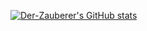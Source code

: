 [![Der-Zauberer's GitHub stats](https://github-readme-stats.vercel.app/api/top-langs?username=Der-Zauberer&hide=html,scss,stylus,blade,jupyter%20notebook,python,css,shell,batchfile,dockerfile,typescript&theme=algolia&show_icons=true)](https://github.com/Der-Zauberer)
